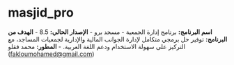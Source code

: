 # masjid_pro
**اسم البرنامج:** برنامج إدارة الجمعية - مسجد برو - **الإصدار الحالي:** 8.5 - **الهدف من البرنامج:** توفير حل برمجي متكامل لإدارة الجوانب المالية والإدارية لجمعيات المساجد، مع التركيز على سهولة الاستخدام ودعم اللغة العربية. - **المطور:** محمد فقلو (fakloumohamed@gmail.com) 
